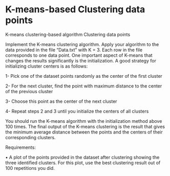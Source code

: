 # K-means-based Clustering data points
K-means clustering-based algorithm Clustering data points

Implement the K-means clustering algorithm. Apply your algorithm to the data provided in the file “Data.txt” with K = 3. Each row in the file corresponds to one data point. One important aspect of K-means that changes the results significantly is the initialization. A good strategy for initializing cluster centers is as follows:

1- Pick one of the dataset points randomly as the center of the first cluster

2- For the next cluster, find the point with maximum distance to the center of the previous cluster

3- Choose this point as the center of the next cluster

4- Repeat steps 2 and 3 until you initialize the centers of all clusters

You should run the K-means algorithm with the initialization method above 100 times. The final output of the K-means clustering is the result that gives the minimum average distance between the points and the centers of their corresponding clusters.

Requirements:

• A plot of the points provided in the dataset after clustering showing the three identified clusters. For this plot, use the best clustering result out of 100 repetitions you did.
